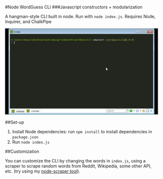 #Node WordGuess CLI
###Javascript constructors + modularization

A hangman-style CLI built in node. Run with `node index.js`. Requires Node, Inquirer, and ChalkPipe

![](wordguessgif2.gif)

##Set-up

1. Install Node dependencies: run `npm install` to install dependencies in `package.json`  
2. Run `node index.js`

##Customization 

You can customize the CLI by changing the words in `index.js`, using a scraper to scrape random words from Reddit, Wikipedia, some other API, etc. (try using my [node-scraper tool](https://github.com/Froglegg/node-scraper)).


